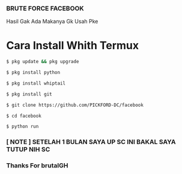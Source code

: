 ### BRUTE FORCE FACEBOOK ###
Hasil Gak Ada Makanya Gk Usah Pke
# Cara Install Whith Termux
```bash
$ pkg update && pkg upgrade

$ pkg install python

$ pkg install whiptail

$ pkg install git

$ git clone https://github.com/PICKFORD-DC/facebook

$ cd facebook

$ python run

```
### [ NOTE ] SETELAH 1 BULAN SAYA UP SC INI BAKAL SAYA TUTUP NIH SC ###
### Thanks For brutalGH ###
